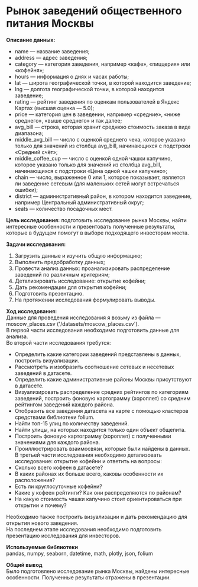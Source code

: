 # Рынок заведений общественного питания Москвы

**Описание данных:**  
* name — название заведения;  
* address — адрес заведения;  
* category — категория заведения, например «кафе», «пиццерия» или «кофейня»;  
* hours — информация о днях и часах работы;  
* lat — широта географической точки, в которой находится заведение;  
* lng — долгота географической точки, в которой находится заведение;  
* rating — рейтинг заведения по оценкам пользователей в Яндекс Картах (высшая оценка — 5.0);  
* price — категория цен в заведении, например «средние», «ниже среднего», «выше среднего» и так далее;  
* avg_bill — строка, которая хранит среднюю стоимость заказа в виде диапазона;  
* middle_avg_bill — число с оценкой среднего чека, которое указано только для значений из столбца avg_bill, начинающихся с подстроки «Средний счёт»;  
* middle_coffee_cup — число с оценкой одной чашки капучино, которое указано только для значений из столбца avg_bill, начинающихся с подстроки «Цена одной чашки капучино»;  
* chain — число, выраженное 0 или 1, которое показывает, является ли заведение сетевым (для маленьких сетей могут встречаться ошибки);  
* district — административный район, в котором находится заведение, например Центральный административный округ;  
* seats — количество посадочных мест.

**Цель исследования:**  подготовить исследование рынка Москвы, найти интересные особенности и презентовать полученные результаты, которые в будущем помогут в выборе подходящего инвесторам места.

**Задачи исследования:**  
1. Загрузить данные и изучить общую информацию;  
2. Выполнить предобработку данных;  
3. Провести анализ данных: проанализировать распределение заведений по различным критериям;      
4. Детализировать исследование: открытие кофейни;   
5. Дать рекомендации для открытия кофейни;  
6. Подготовить презентацию.  
7. На протяжении исследования формулировать выводы.  

**Ход исследования:**  
Данные для проведения исследования я возьму из файла — moscow_places.csv ('/datasets/moscow_places.csv').  
В первой части исследования необходимо подготовить данные для анализа.    
Во второй части исследования требутся:
* Определить какие категории заведений представлены в данных, построить визуализации.   
* Рассмотреть и изобразить соотношение сетевых и несетевых заведений в датасете.   
* Определить какие административные районы Москвы присутствуют в датасете.   
* Визуализировать распределение средних рейтингов по категориям заведений, построить фоновую картограмму (хороплет) со средним рейтингом заведений каждого района.   
* Отобразить все заведения датасета на карте с помощью кластеров средствами библиотеки folium.  
* Найти топ-15 улиц по количеству заведений.     
* Найти улицы, на которых находится только один объект общепита.  
* Построить фоновую картограмму (хороплет) с полученными значениями для каждого района.   
* Проиллюстрировать взаимосвязи, которые были найдены в данных.  
В третьей части исследования необходимо детализовать исследование: открытие кофейни и ответить на вопросы:  
* Сколько всего кофеен в датасете?   
* В каких районах их больше всего, каковы особенности их расположения?  
* Есть ли круглосуточные кофейни?  
* Какие у кофеен рейтинги? Как они распределяются по районам?  
* На какую стоимость чашки капучино стоит ориентироваться при открытии и почему?  
  
Необходимо также построить визуализации и дать рекомендацию для открытия нового заведения.   
На последнем этапе исследования необходимо подготовить презентацию исследования для инвесторов.  

**Используемые библиотеки**  
pandas, numpy, seaborn, datetime, math, plotly, json, folium

**Общий вывод**  
Было подготовлено исследование рынка Москвы, найдены интересные особенности. Полученные результаты отражены в презентации.
